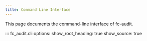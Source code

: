 ```yaml
---
title: Command Line Interface
---
```


This page documents the command-line interface of fc-audit.

::: fc_audit.cli
    options:
      show_root_heading: true
      show_source: true
